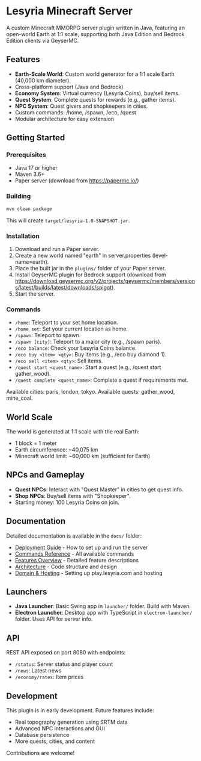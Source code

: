 # Lesyria Minecraft Server

A custom Minecraft MMORPG server plugin written in Java, featuring an open-world Earth at 1:1 scale, supporting both Java Edition and Bedrock Edition clients via GeyserMC.

## Features

- **Earth-Scale World**: Custom world generator for a 1:1 scale Earth (40,000 km diameter).
- Cross-platform support (Java and Bedrock)
- **Economy System**: Virtual currency (Lesyria Coins), buy/sell items.
- **Quest System**: Complete quests for rewards (e.g., gather items).
- **NPC System**: Quest givers and shopkeepers in cities.
- Custom commands: /home, /spawn, /eco, /quest
- Modular architecture for easy extension

## Getting Started

### Prerequisites

- Java 17 or higher
- Maven 3.6+
- Paper server (download from https://papermc.io/)

### Building

```bash
mvn clean package
```

This will create `target/lesyria-1.0-SNAPSHOT.jar`.

### Installation

1. Download and run a Paper server.
2. Create a new world named "earth" in server.properties (level-name=earth).
3. Place the built jar in the `plugins/` folder of your Paper server.
4. Install GeyserMC plugin for Bedrock support (download from https://download.geysermc.org/v2/projects/geysermc/members/versions/latest/builds/latest/downloads/spigot).
5. Start the server.

### Commands

- `/home`: Teleport to your set home location.
- `/home set`: Set your current location as home.
- `/spawn`: Teleport to spawn.
- `/spawn [city]`: Teleport to a major city (e.g., /spawn paris).
- `/eco balance`: Check your Lesyria Coins balance.
- `/eco buy <item> <qty>`: Buy items (e.g., /eco buy diamond 1).
- `/eco sell <item> <qty>`: Sell items.
- `/quest start <quest_name>`: Start a quest (e.g., /quest start gather_wood).
- `/quest complete <quest_name>`: Complete a quest if requirements met.

Available cities: paris, london, tokyo.
Available quests: gather_wood, mine_coal.

## World Scale

The world is generated at 1:1 scale with the real Earth:
- 1 block = 1 meter
- Earth circumference: ~40,075 km
- Minecraft world limit: ~60,000 km (sufficient for Earth)

## NPCs and Gameplay

- **Quest NPCs**: Interact with "Quest Master" in cities to get quest info.
- **Shop NPCs**: Buy/sell items with "Shopkeeper".
- Starting money: 100 Lesyria Coins on join.

## Documentation

Detailed documentation is available in the `docs/` folder:

- [Deployment Guide](docs/DEPLOYMENT.md) - How to set up and run the server
- [Commands Reference](docs/COMMANDS.md) - All available commands
- [Features Overview](docs/FEATURES.md) - Detailed feature descriptions
- [Architecture](docs/ARCHITECTURE.md) - Code structure and design
- [Domain & Hosting](docs/DOMAIN_HOSTING.md) - Setting up play.lesyria.com and hosting

## Launchers

- **Java Launcher**: Basic Swing app in `launcher/` folder. Build with Maven.
- **Electron Launcher**: Desktop app with TypeScript in `electron-launcher/` folder. Uses API for server info.

## API

REST API exposed on port 8080 with endpoints:
- `/status`: Server status and player count
- `/news`: Latest news
- `/economy/rates`: Item prices

## Development

This plugin is in early development. Future features include:
- Real topography generation using SRTM data
- Advanced NPC interactions and GUI
- Database persistence
- More quests, cities, and content

Contributions are welcome!
